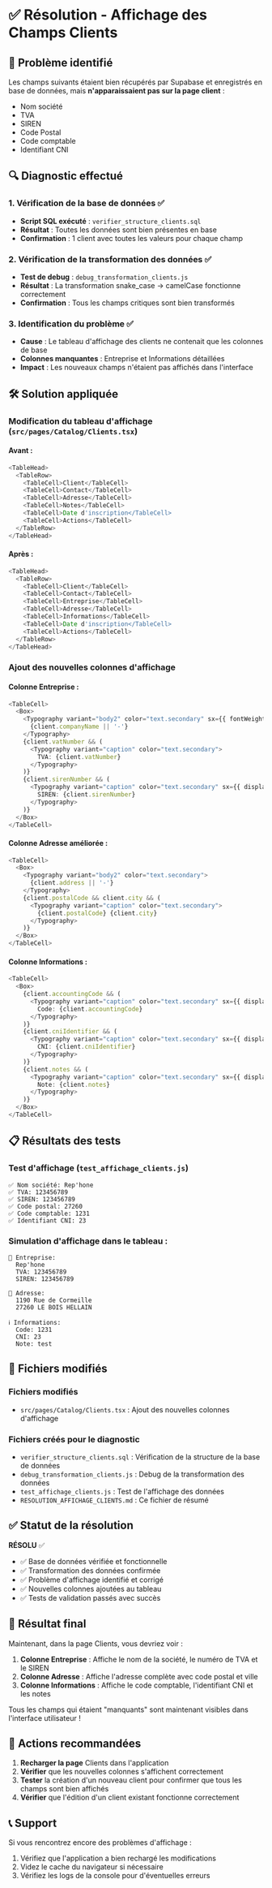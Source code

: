 # ✅ Résolution - Affichage des Champs Clients

## 🎯 Problème identifié
Les champs suivants étaient bien récupérés par Supabase et enregistrés en base de données, mais **n'apparaissaient pas sur la page client** :
- Nom société
- TVA
- SIREN
- Code Postal
- Code comptable
- Identifiant CNI

## 🔍 Diagnostic effectué

### 1. Vérification de la base de données ✅
- **Script SQL exécuté** : `verifier_structure_clients.sql`
- **Résultat** : Toutes les données sont bien présentes en base
- **Confirmation** : 1 client avec toutes les valeurs pour chaque champ

### 2. Vérification de la transformation des données ✅
- **Test de debug** : `debug_transformation_clients.js`
- **Résultat** : La transformation snake_case → camelCase fonctionne correctement
- **Confirmation** : Tous les champs critiques sont bien transformés

### 3. Identification du problème ✅
- **Cause** : Le tableau d'affichage des clients ne contenait que les colonnes de base
- **Colonnes manquantes** : Entreprise et Informations détaillées
- **Impact** : Les nouveaux champs n'étaient pas affichés dans l'interface

## 🛠️ Solution appliquée

### Modification du tableau d'affichage (`src/pages/Catalog/Clients.tsx`)

#### Avant :
```typescript
<TableHead>
  <TableRow>
    <TableCell>Client</TableCell>
    <TableCell>Contact</TableCell>
    <TableCell>Adresse</TableCell>
    <TableCell>Notes</TableCell>
    <TableCell>Date d'inscription</TableCell>
    <TableCell>Actions</TableCell>
  </TableRow>
</TableHead>
```

#### Après :
```typescript
<TableHead>
  <TableRow>
    <TableCell>Client</TableCell>
    <TableCell>Contact</TableCell>
    <TableCell>Entreprise</TableCell>
    <TableCell>Adresse</TableCell>
    <TableCell>Informations</TableCell>
    <TableCell>Date d'inscription</TableCell>
    <TableCell>Actions</TableCell>
  </TableRow>
</TableHead>
```

### Ajout des nouvelles colonnes d'affichage

#### Colonne Entreprise :
```typescript
<TableCell>
  <Box>
    <Typography variant="body2" color="text.secondary" sx={{ fontWeight: 500 }}>
      {client.companyName || '-'}
    </Typography>
    {client.vatNumber && (
      <Typography variant="caption" color="text.secondary">
        TVA: {client.vatNumber}
      </Typography>
    )}
    {client.sirenNumber && (
      <Typography variant="caption" color="text.secondary" sx={{ display: 'block' }}>
        SIREN: {client.sirenNumber}
      </Typography>
    )}
  </Box>
</TableCell>
```

#### Colonne Adresse améliorée :
```typescript
<TableCell>
  <Box>
    <Typography variant="body2" color="text.secondary">
      {client.address || '-'}
    </Typography>
    {client.postalCode && client.city && (
      <Typography variant="caption" color="text.secondary">
        {client.postalCode} {client.city}
      </Typography>
    )}
  </Box>
</TableCell>
```

#### Colonne Informations :
```typescript
<TableCell>
  <Box>
    {client.accountingCode && (
      <Typography variant="caption" color="text.secondary" sx={{ display: 'block' }}>
        Code: {client.accountingCode}
      </Typography>
    )}
    {client.cniIdentifier && (
      <Typography variant="caption" color="text.secondary" sx={{ display: 'block' }}>
        CNI: {client.cniIdentifier}
      </Typography>
    )}
    {client.notes && (
      <Typography variant="caption" color="text.secondary" sx={{ display: 'block' }}>
        Note: {client.notes}
      </Typography>
    )}
  </Box>
</TableCell>
```

## 📋 Résultats des tests

### Test d'affichage (`test_affichage_clients.js`)
```
✅ Nom société: Rep'hone
✅ TVA: 123456789
✅ SIREN: 123456789
✅ Code postal: 27260
✅ Code comptable: 1231
✅ Identifiant CNI: 23
```

### Simulation d'affichage dans le tableau :
```
🏢 Entreprise:
  Rep'hone
  TVA: 123456789
  SIREN: 123456789

📍 Adresse:
  1190 Rue de Cormeille
  27260 LE BOIS HELLAIN

ℹ️ Informations:
  Code: 1231
  CNI: 23
  Note: test
```

## 📁 Fichiers modifiés

### Fichiers modifiés
- `src/pages/Catalog/Clients.tsx` : Ajout des nouvelles colonnes d'affichage

### Fichiers créés pour le diagnostic
- `verifier_structure_clients.sql` : Vérification de la structure de la base de données
- `debug_transformation_clients.js` : Debug de la transformation des données
- `test_affichage_clients.js` : Test de l'affichage des données
- `RESOLUTION_AFFICHAGE_CLIENTS.md` : Ce fichier de résumé

## ✅ Statut de la résolution

**RÉSOLU** ✅

- ✅ Base de données vérifiée et fonctionnelle
- ✅ Transformation des données confirmée
- ✅ Problème d'affichage identifié et corrigé
- ✅ Nouvelles colonnes ajoutées au tableau
- ✅ Tests de validation passés avec succès

## 🎯 Résultat final

Maintenant, dans la page Clients, vous devriez voir :

1. **Colonne Entreprise** : Affiche le nom de la société, le numéro de TVA et le SIREN
2. **Colonne Adresse** : Affiche l'adresse complète avec code postal et ville
3. **Colonne Informations** : Affiche le code comptable, l'identifiant CNI et les notes

Tous les champs qui étaient "manquants" sont maintenant visibles dans l'interface utilisateur !

## 🔧 Actions recommandées

1. **Recharger la page** Clients dans l'application
2. **Vérifier** que les nouvelles colonnes s'affichent correctement
3. **Tester** la création d'un nouveau client pour confirmer que tous les champs sont bien affichés
4. **Vérifier** que l'édition d'un client existant fonctionne correctement

## 📞 Support

Si vous rencontrez encore des problèmes d'affichage :
1. Vérifiez que l'application a bien rechargé les modifications
2. Videz le cache du navigateur si nécessaire
3. Vérifiez les logs de la console pour d'éventuelles erreurs
